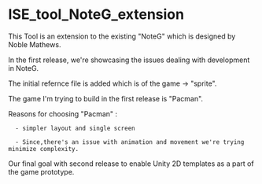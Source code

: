 # ISE_tool_NoteG_extension

This Tool is an extension to the existing "NoteG" which is designed by Noble Mathews.

In the first release, we're showcasing the issues dealing with development in NoteG.

The initial refernce file is added which is of the game -> "sprite". 

The game I'm trying to build in the first release is "Pacman".
 
Reasons for choosing "Pacman" :
      
      - simpler layout and single screen
      
      - Since,there's an issue with animation and movement we're trying minimize complexity.
      
      
Our final goal with second release to enable Unity 2D templates as a part of the game prototype.
